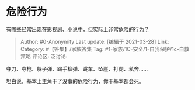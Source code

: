 # 危险行为
[有哪些经常出现在影视剧、小说中，但实际上非常危险的行为？](https://www.zhihu.com/question/447476036/answer/1804155892)

> Author: #0-Anonymity
> Last update: [编辑于 2021-03-28]
> Link:
> Category: #【答集】/家族答集
> Tag: #1-家族/1C-安全/1-自我保护/1c-自救策略
> 评论区:
> 泛讨论:

夺刀、夺枪、躲子弹、踢手榴弹、跳车、坠崖、打虎、私奔……

坦白说，基本上主角干了没事的危险行为，你干基本都会死。
